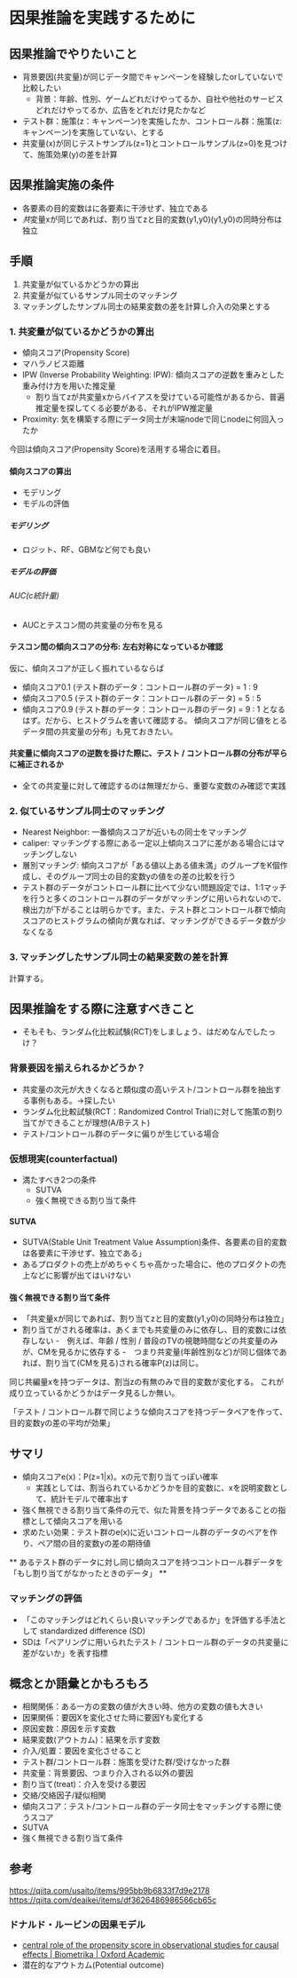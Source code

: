 # 因果推論を実践するために
## 因果推論でやりたいこと
- 背景要因(共変量)が同じデータ間でキャンペーンを経験したorしていないで比較したい
    - 背景：年齢、性別、ゲームどれだけやってるか、自社や他社のサービスどれだけやってるか、広告をどれだけ見たかなど
- テスト群：施策(z：キャンペーン)を実施したか、コントロール群：施策(z:キャンペーン)を実施していない、とする
- 共変量(x)が同じテストサンプル(z=1)とコントロールサンプル(z=0)を見つけて、施策効果(y)の差を計算

## 因果推論実施の条件
- 各要素の目的変数はに各要素に干渉せず、独立である
- *共*変量xが同じであれば、割り当てzと目的変数(y1,y0)(y1,y0)の同時分布は独立


## 手順
1. 共変量が似ているかどうかの算出
2. 共変量が似ているサンプル同士のマッチング
3. マッチングしたサンプル同士の結果変数の差を計算し介入の効果とする


### 1. 共変量が似ているかどうかの算出
- 傾向スコア(Propensity Score)
- マハラノビス距離
- IPW (Inverse Probability Weighting: IPW): 傾向スコアの逆数を重みとした重み付け方を用いた推定量
  - 割り当てzが共変量xからバイアスを受けている可能性があるから、普遍推定量を探してくる必要がある、それがIPW推定量
- Proximity: 気を構築する際にデータ同士が末端nodeで同じnodeに何回入ったか

今回は傾向スコア(Propensity Score)を活用する場合に着目。

####  傾向スコアの算出
- モデリング
- モデルの評価

##### モデリング
- ロジット、RF、GBMなど何でも良い

##### モデルの評価
###### AUC(c統計量)
- AUCとテスコン間の共変量の分布を見る
#### テスコン間の傾向スコアの分布: 左右対称になっているか確認
仮に、傾向スコアが正しく振れているならば
- 傾向スコア0.1 (テスト群のデータ：コントロール群のデータ) = 1 : 9
- 傾向スコア0.5 (テスト群のデータ：コントロール群のデータ) = 5 : 5
- 傾向スコア0.9 (テスト群のデータ：コントロール群のデータ) = 9 : 1
となるはず。だから、ヒストグラムを書いて確認する。
傾向スコアが同じ値をとるデータ間の共変量の分布」も見ておきたい。

#### 共変量に傾向スコアの逆数を掛けた際に、テスト / コントロール群の分布が平らに補正されるか
- 全ての共変量に対して確認するのは無理だから、重要な変数のみ確認で実践


### 2. 似ているサンプル同士のマッチング
- Nearest Neighbor: 一番傾向スコアが近いもの同士をマッチング
- caliper: マッチングする際にある一定以上傾向スコアに差がある場合にはマッチングしない
- 層別マッチング: 傾向スコアが「ある値以上ある値未満」のグループをK個作成し、そのグループ同士の目的変数yの値をの差の比較を行う
- テスト群のデータがコントロール群に比べて少ない問題設定では、1:1マッチを行うと多くのコントロール群のデータがマッチングに用いられないので、検出力が下がることは明らかです。また、テスト群とコントロール群で傾向スコアのヒストグラムの傾向が異なれば、マッチングができるデータ数が少なくなる

### 3. マッチングしたサンプル同士の結果変数の差を計算
計算する。







## 因果推論をする際に注意すべきこと
- そもそも、ランダム化比較試験(RCT)をしましょう、はだめなんでしたっけ？


### 背景要因を揃えられるかどうか？
- 共変量の次元が大きくなると類似度の高いテスト/コントロール群を抽出する事例もある。->探したい
- ランダム化比較試験(RCT：Randomized Control Trial)に対して施策の割り当てができることが理想(A/Bテスト)
- テスト/コントロール群のデータに偏りが生じている場合

### 仮想現実(counterfactual)
- 満たすべき2つの条件
  - SUTVA
  - 強く無視できる割り当て条件

#### SUTVA
- SUTVA(Stable Unit Treatment Value Assumption)条件、各要素の目的変数は各要素に干渉せず、独立である」
- あるプロダクトの売上がめちゃくちゃ高かった場合に、他のプロダクトの売上などに影響が出てはいけない

#### 強く無視できる割り当て条件
- 「共変量xが同じであれば、割り当てzと目的変数(y1,y0)の同時分布は独立」
- 割り当てがされる確率は、あくまでも共変量のみに依存し、目的変数には依存しない
-　例えば、年齢 / 性別 / 普段のTVの視聴時間などの共変量のみが、CMを見るかに依存する
-　つまり共変量(年齢性別など)が同じ個体であれば、割り当て(CMを見る)される確率P(z)は同じ。

同じ共編量xを持つデータは、割当zの有無のみで目的変数が変化する。
これが成り立っているかどうかはデータ見るしか無い。



「テスト / コントロール群で同じような傾向スコアを持つデータペアを作って、目的変数yの差の平均が効果」

## サマリ
- 傾向スコアe(x)：P(z=1|x)。xの元で割り当てっぽい確率
  - 実践としては、割当られているかどうかを目的変数に、xを説明変数として、統計モデルで確率出す
- 強く無視できる割り当て条件の元で、似た背景を持つデータであることの指標として傾向スコアを用いる
- 求めたい効果：テスト群のe(x)に近いコントロール群のデータのペアを作り、ペア間の目的変数yの差の期待値


** あるテスト群のデータに対し同じ傾向スコアを持つコントロール群データを「もし割り当てがなかったときのデータ」 **





### マッチングの評価
- 「このマッチングはどれくらい良いマッチングであるか」を評価する手法として standardized difference (SD)
- SDは「ペアリングに用いられたテスト / コントロール群のデータの共変量に差がないか」を表す指標






## 概念とか語彙とかもろもろ
- 相関関係：ある一方の変数の値が大きい時、他方の変数の値も大きい
- 因果関係：要因Xを変化させた時に要因Yも変化する
- 原因変数：原因を示す変数
- 結果変数(アウトカム)：結果を示す変数
- 介入/処置：要因を変化させること
- テスト群/コントロール群：施策を受けた群/受けなかった群
- 共変量：背景要因、つまり介入される以外の要因
- 割り当て(treat)：介入を受ける要因
- 交絡/交絡因子/疑似相関
- 傾向スコア：テスト/コントロール群のデータ同士をマッチングする際に使うスコア
- SUTVA
- 強く無視できる割り当て条件




## 参考
https://qiita.com/usaito/items/995bb9b6833f7d9e2178
https://qiita.com/deaikei/items/df3626486986566cb65c

### ドナルド・ルービンの因果モデル
- [central role of the propensity score in observational studies for causal effects | Biometrika | Oxford Academic
](https://academic.oup.com/biomet/article/70/1/41/240879)
- 潜在的なアウトカム(Potential outcome)
